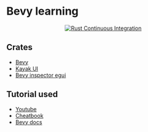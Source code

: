 # Bevy learning

<div align="center">
  <a href="https://github.com/kettei-sproutty/bevy_learning/actions/workflows/lint.yml">
    <img alt="Rust Continuous Integration" src="https://github.com/kettei-sproutty/bevy_learning/actions/workflows/lint.yml/badge.svg" />
  </a>
</div>

## Crates 
* [Bevy](https://github.com/bevyengine/bevy)
* [Kayak UI](https://github.com/StarArawn/kayak_ui)
* [Bevy inspector egui](https://github.com/jakobhellermann/bevy-inspector-egui)

## Tutorial used
* [Youtube](https://www.youtube.com/watch?v=w7UVSF4lTj0&list=PLT_D88-MTFOMtJPkMvWzTedfUo5W7oiNH&index=1)
* [Cheatbook](https://bevy-cheatbook.github.io/tutorial.html)
* [Bevy docs](https://bevyengine.org/learn/book/introduction/)
